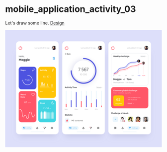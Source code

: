 # mobile_application_activity_03

Let's draw some line. <a href= "https://dribbble.com/shots/7119123-Mobile-application-Activity">Design</a>

<img src="design/design.png"> 
